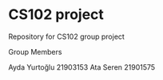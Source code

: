 # CS102 project
 Repository for CS102 group project

Group Members

Ayda Yurtoğlu 21903153
Ata Seren 21901575
